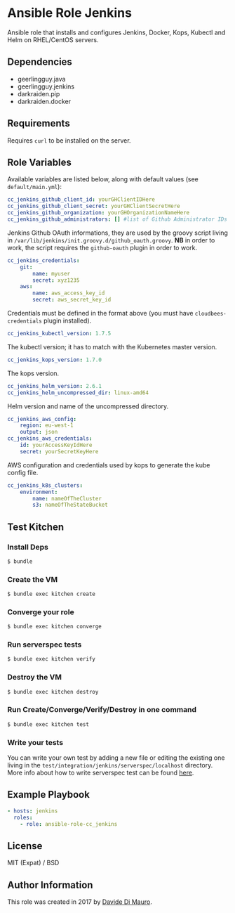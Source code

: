 # Ansible Role Jenkins

Ansible role that installs and configures Jenkins, Docker, Kops, Kubectl and Helm on RHEL/CentOS servers.

## Dependencies

* geerlingguy.java
* geerlingguy.jenkins
* darkraiden.pip
* darkraiden.docker

## Requirements

Requires `curl` to be installed on the server.

## Role Variables

Available variables are listed below, along with default values (see `default/main.yml`):

```yaml
cc_jenkins_github_client_id: yourGHClientIDHere
cc_jenkins_github_client_secret: yourGHClientSecretHere
cc_jenkins_github_organization: yourGHOrganizationNameHere
cc_jenkins_github_administrators: [] #list of Github Administrator IDs
```

Jenkins Github OAuth informations, they are used by the groovy script living in `/var/lib/jenkins/init.groovy.d/github_oauth.groovy`. **NB** in order to work, the script requires the `github-oauth` plugin in order to work.


```yaml
cc_jenkins_credentials:
    git:
        name: myuser
        secret: xyz1235
    aws:
        name: aws_access_key_id
        secret: aws_secret_key_id
```

Credentials must be defined in the format above (you must have `cloudbees-credentials` plugin installed).


```yaml
cc_jenkins_kubectl_version: 1.7.5
```

The kubectl version; it has to match with the Kubernetes master version.

```yaml
cc_jenkins_kops_version: 1.7.0
```

The kops version.

```yaml
cc_jenkins_helm_version: 2.6.1
cc_jenkins_helm_uncompressed_dir: linux-amd64
```

Helm version and name of the uncompressed directory.

```yaml
cc_jenkins_aws_config:
    region: eu-west-1
    output: json
cc_jenkins_aws_credentials:
    id: yourAccessKeyIdHere
    secret: yourSecretKeyHere
```

AWS configuration and credentials used by kops to generate the kube config file.

```yaml
cc_jenkins_k8s_clusters:
    environment:
        name: nameOfTheCluster
        s3: nameOfTheStateBucket
```

## Test Kitchen

### Install Deps

```bash
$ bundle
```

### Create the VM

```bash
$ bundle exec kitchen create
```

### Converge your role

```bash
$ bundle exec kitchen converge
```

### Run serverspec tests

```bash
$ bundle exec kitchen verify
```

### Destroy the VM

```bash
$ bundle exec kitchen destroy
```

### Run Create/Converge/Verify/Destroy in one command

```bash
$ bundle exec kitchen test
```

### Write your tests

You can write your own test by adding a new file or editing the existing one living in the `test/integration/jenkins/serverspec/localhost` directory. More info about how to write serverspec test can be found [here](http://serverspec.org/).

## Example Playbook

```yaml
- hosts: jenkins
  roles:
    - role: ansible-role-cc_jenkins
```

## License

MIT (Expat) / BSD

## Author Information

This role was created in 2017 by [Davide Di Mauro](https://github.com/darkraiden).
